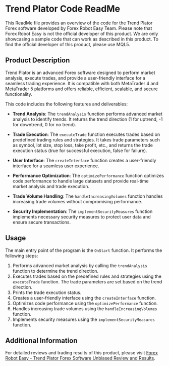 # Trend Plator Code ReadMe

This ReadMe file provides an overview of the code for the Trend Plator Forex software developed by Forex Robot Easy Team. Please note that Forex Robot Easy is not the official developer of this product. We are only showcasing a sample code that can work as described in this product. To find the official developer of this product, please use MQL5.

## Product Description

Trend Plator is an advanced Forex software designed to perform market analysis, execute trades, and provide a user-friendly interface for a seamless trading experience. It is compatible with both MetaTrader 4 and MetaTrader 5 platforms and offers reliable, efficient, scalable, and secure functionality.

This code includes the following features and deliverables:

- **Trend Analysis**: The `trendAnalysis` function performs advanced market analysis to identify trends. It returns the trend direction (1 for uptrend, -1 for downtrend, 0 for no trend).

- **Trade Execution**: The `executeTrade` function executes trades based on predefined trading rules and strategies. It takes trade parameters such as symbol, lot size, stop loss, take profit, etc., and returns the trade execution status (true for successful execution, false for failure).

- **User Interface**: The `createInterface` function creates a user-friendly interface for a seamless user experience.

- **Performance Optimization**: The `optimizePerformance` function optimizes code performance to handle large datasets and provide real-time market analysis and trade execution.

- **Trade Volume Handling**: The `handleIncreasingVolumes` function handles increasing trade volumes without compromising performance.

- **Security Implementation**: The `implementSecurityMeasures` function implements necessary security measures to protect user data and ensure secure transactions.

## Usage

The main entry point of the program is the `OnStart` function. It performs the following steps:

1. Performs advanced market analysis by calling the `trendAnalysis` function to determine the trend direction.
2. Executes trades based on the predefined rules and strategies using the `executeTrade` function. The trade parameters are set based on the trend direction.
3. Prints the trade execution status.
4. Creates a user-friendly interface using the `createInterface` function.
5. Optimizes code performance using the `optimizePerformance` function.
6. Handles increasing trade volumes using the `handleIncreasingVolumes` function.
7. Implements security measures using the `implementSecurityMeasures` function.

## Additional Information

For detailed reviews and trading results of this product, please visit [Forex Robot Easy - Trend Plator Forex Software Unbiased Review and Results](https://forexroboteasy.com/forex-robot-review/trend-plator-forex-software-unbiased-review-and-results/).
